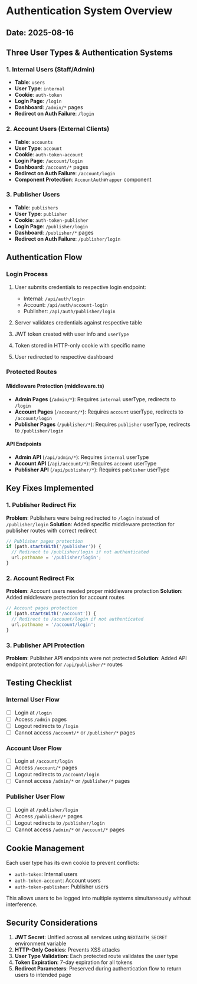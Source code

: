 # Authentication System Overview
## Date: 2025-08-16

## Three User Types & Authentication Systems

### 1. Internal Users (Staff/Admin)
- **Table**: `users`
- **User Type**: `internal`
- **Cookie**: `auth-token`
- **Login Page**: `/login`
- **Dashboard**: `/admin/*` pages
- **Redirect on Auth Failure**: `/login`

### 2. Account Users (External Clients)
- **Table**: `accounts`
- **User Type**: `account`
- **Cookie**: `auth-token-account`
- **Login Page**: `/account/login`
- **Dashboard**: `/account/*` pages
- **Redirect on Auth Failure**: `/account/login`
- **Component Protection**: `AccountAuthWrapper` component

### 3. Publisher Users
- **Table**: `publishers`
- **User Type**: `publisher`
- **Cookie**: `auth-token-publisher`
- **Login Page**: `/publisher/login`
- **Dashboard**: `/publisher/*` pages
- **Redirect on Auth Failure**: `/publisher/login`

## Authentication Flow

### Login Process
1. User submits credentials to respective login endpoint:
   - Internal: `/api/auth/login`
   - Account: `/api/auth/account-login`
   - Publisher: `/api/auth/publisher/login`

2. Server validates credentials against respective table
3. JWT token created with user info and `userType`
4. Token stored in HTTP-only cookie with specific name
5. User redirected to respective dashboard

### Protected Routes

#### Middleware Protection (middleware.ts)
- **Admin Pages** (`/admin/*`): Requires `internal` userType, redirects to `/login`
- **Account Pages** (`/account/*`): Requires `account` userType, redirects to `/account/login`
- **Publisher Pages** (`/publisher/*`): Requires `publisher` userType, redirects to `/publisher/login`

#### API Endpoints
- **Admin API** (`/api/admin/*`): Requires `internal` userType
- **Account API** (`/api/account/*`): Requires `account` userType
- **Publisher API** (`/api/publisher/*`): Requires `publisher` userType

## Key Fixes Implemented

### 1. Publisher Redirect Fix
**Problem**: Publishers were being redirected to `/login` instead of `/publisher/login`
**Solution**: Added specific middleware protection for publisher routes with correct redirect

```typescript
// Publisher pages protection
if (path.startsWith('/publisher')) {
  // Redirect to /publisher/login if not authenticated
  url.pathname = '/publisher/login';
}
```

### 2. Account Redirect Fix
**Problem**: Account users needed proper middleware protection
**Solution**: Added middleware protection for account routes

```typescript
// Account pages protection
if (path.startsWith('/account')) {
  // Redirect to /account/login if not authenticated
  url.pathname = '/account/login';
}
```

### 3. Publisher API Protection
**Problem**: Publisher API endpoints were not protected
**Solution**: Added API endpoint protection for `/api/publisher/*` routes

## Testing Checklist

### Internal User Flow
- [ ] Login at `/login`
- [ ] Access `/admin` pages
- [ ] Logout redirects to `/login`
- [ ] Cannot access `/account/*` or `/publisher/*` pages

### Account User Flow
- [ ] Login at `/account/login`
- [ ] Access `/account/*` pages
- [ ] Logout redirects to `/account/login`
- [ ] Cannot access `/admin/*` or `/publisher/*` pages

### Publisher User Flow
- [ ] Login at `/publisher/login`
- [ ] Access `/publisher/*` pages
- [ ] Logout redirects to `/publisher/login`
- [ ] Cannot access `/admin/*` or `/account/*` pages

## Cookie Management

Each user type has its own cookie to prevent conflicts:
- `auth-token`: Internal users
- `auth-token-account`: Account users
- `auth-token-publisher`: Publisher users

This allows users to be logged into multiple systems simultaneously without interference.

## Security Considerations

1. **JWT Secret**: Unified across all services using `NEXTAUTH_SECRET` environment variable
2. **HTTP-Only Cookies**: Prevents XSS attacks
3. **User Type Validation**: Each protected route validates the user type
4. **Token Expiration**: 7-day expiration for all tokens
5. **Redirect Parameters**: Preserved during authentication flow to return users to intended page